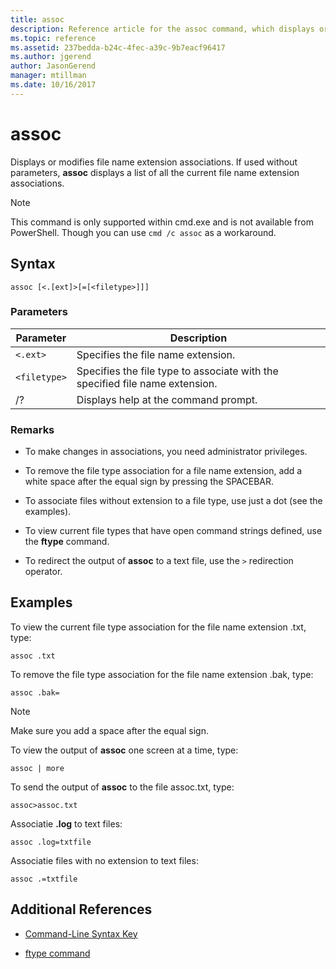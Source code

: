```yaml
---
title: assoc
description: Reference article for the assoc command, which displays or modifies file name extension associations.
ms.topic: reference
ms.assetid: 237bedda-b24c-4fec-a39c-9b7eacf96417
ms.author: jgerend
author: JasonGerend
manager: mtillman
ms.date: 10/16/2017
---
```


# assoc

Displays or modifies file name extension associations. If used without parameters, **assoc** displays a list of all the current file name extension associations.

> [!NOTE]
> This command is only supported within cmd.exe and is not available from PowerShell.
> Though you can use `cmd /c assoc` as a workaround.

## Syntax

```
assoc [<.[ext]>[=[<filetype>]]]
```

### Parameters

| Parameter | Description |
| --------- | ----------- |
| `<.ext>` | Specifies the file name extension. |
| `<filetype>` | Specifies the file type to associate with the specified file name extension. |
| /? | Displays help at the command prompt. |

### Remarks

- To make changes in associations, you need administrator privileges.

- To remove the file type association for a file name extension, add a white space after the equal sign by pressing the SPACEBAR.

- To associate files without extension to a file type, use just a dot (see the examples).

- To view current file types that have open command strings defined, use the **ftype** command.

- To redirect the output of **assoc** to a text file, use the `>` redirection operator.

## Examples

To view the current file type association for the file name extension .txt, type:

```
assoc .txt
```

To remove the file type association for the file name extension .bak, type:

```
assoc .bak=
```

> [!NOTE]
> Make sure you add a space after the equal sign.

To view the output of **assoc** one screen at a time, type:

```
assoc | more
```

To send the output of **assoc** to the file assoc.txt, type:

```
assoc>assoc.txt
```

Associatie **.log** to text files:

```
assoc .log=txtfile
```

Associatie files with no extension to text files:

```
assoc .=txtfile
```

## Additional References

- [Command-Line Syntax Key](command-line-syntax-key.md)

- [ftype command](ftype.md)
